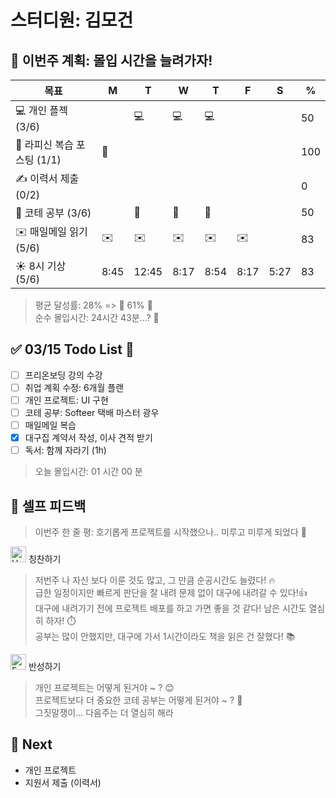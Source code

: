 # 스터디원: 김모건

## 🚀 이번주 계획: 몰입 시간을 늘려가자!

| 목표                        | M    | T     | W    | T    | F    | S    | %   |
| --------------------------- | ---- | ----- | ---- | ---- | ---- | ---- | --- |
| 💻 개인 플젝 (3/6)          |      | 💻    | 💻   | 💻   |      |      | 50  |
| 📜 라피신 복습 포스팅 (1/1) | 📜   |       |      |      |      |      | 100 |
| ✍️ 이력서 제출 (0/2)        |      |       |      |      |      |      | 0   |
| 🔢 코테 공부 (3/6)          |      | 🔢    | 🔢   | 🔢   |      |      | 50  |
| ✉️ 매일메일 읽기 (5/6)      | ✉️   | ✉️    | ✉️   | ✉️   | ✉️   |      | 83  |
| ☀️ 8시 기상 (5/6)           | 8:45 | 12:45 | 8:17 | 8:54 | 8:17 | 5:27 | 83  |

> 평균 달성률: 28% => 👏 61% 👏<br>
> 순수 몰입시간: 24시간 43분...? 🥹 <br>

## ✅ 03/15 Todo List 🌸

- [ ] 프리온보딩 강의 수강
- [ ] 취업 계획 수정: 6개월 플랜
- [ ] 개인 프로젝트: UI 구현
- [ ] 코테 공부: Softeer 택배 마스터 광우
- [ ] 매일메일 복습
- [x] 대구집 계약서 작성, 이사 견적 받기
- [ ] 독서: 함께 자라기 (1h)

> 오늘 몰입시간: 01 시간 00 분<br>

## 🎉 셀프 피드백

> 이번주 한 줄 평: 호기롭게 프로젝트를 시작했으나.. 미루고 미루게 되었다 🤣<br>

<img src="https://raw.githubusercontent.com/Tarikul-Islam-Anik/Animated-Fluent-Emojis/master/Emojis/Smilies/Hugging%20Face.png" alt="Hugging Face" width="25" height="25"> 칭찬하기 </img>

> 저번주 나 자신 보다 이룬 것도 많고, 그 만큼 순공시간도 늘렸다! 🔥 <br>
> 급한 일정이지만 빠르게 판단을 잘 내려 문제 없이 대구에 내려갈 수 있다!👍 <br>
> 대구에 내려가기 전에 프로젝트 배포를 하고 가면 좋을 것 같다! 남은 시간도 열심히 하자! ⏱️<br>
> 공부는 많이 안했지만, 대구에 가서 1시간이라도 책을 읽은 건 잘했다! 📚<br>

<img src="https://raw.githubusercontent.com/Tarikul-Islam-Anik/Animated-Fluent-Emojis/master/Emojis/Smilies/Face%20with%20Monocle.png" alt="Face with Monocle" width="25" height="25"> 반성하기</img>

> 개인 프로젝트는 어떻게 된거야 ~ ? 😊<br>
> 프로젝트보다 더 중요한 코테 공부는 어떻게 된거야 ~ ? 🤬<br>
> 그짓말쟁이... 다음주는 더 열심히 해라<br>

## 🌱 Next

- 개인 프로젝트
- 지원서 제출 (이력서)
